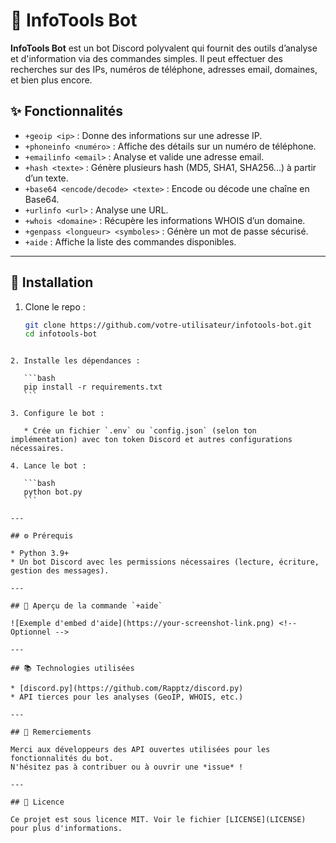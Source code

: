 
# 🔎 InfoTools Bot

**InfoTools Bot** est un bot Discord polyvalent qui fournit des outils d’analyse et d'information via des commandes simples. Il peut effectuer des recherches sur des IPs, numéros de téléphone, adresses email, domaines, et bien plus encore.

## ✨ Fonctionnalités

- `+geoip <ip>` : Donne des informations sur une adresse IP.
- `+phoneinfo <numéro>` : Affiche des détails sur un numéro de téléphone.
- `+emailinfo <email>` : Analyse et valide une adresse email.
- `+hash <texte>` : Génère plusieurs hash (MD5, SHA1, SHA256...) à partir d’un texte.
- `+base64 <encode/decode> <texte>` : Encode ou décode une chaîne en Base64.
- `+urlinfo <url>` : Analyse une URL.
- `+whois <domaine>` : Récupère les informations WHOIS d’un domaine.
- `+genpass <longueur> <symboles>` : Génère un mot de passe sécurisé.
- `+aide` : Affiche la liste des commandes disponibles.

---

## 🚀 Installation

1. Clone le repo :
   ```bash
   git clone https://github.com/votre-utilisateur/infotools-bot.git
   cd infotools-bot
````

2. Installe les dépendances :

   ```bash
   pip install -r requirements.txt
   ```

3. Configure le bot :

   * Crée un fichier `.env` ou `config.json` (selon ton implémentation) avec ton token Discord et autres configurations nécessaires.

4. Lance le bot :

   ```bash
   python bot.py
   ```

---

## ⚙️ Prérequis

* Python 3.9+
* Un bot Discord avec les permissions nécessaires (lecture, écriture, gestion des messages).

---

## 📸 Aperçu de la commande `+aide`

![Exemple d'embed d'aide](https://your-screenshot-link.png) <!-- Optionnel -->

---

## 📚 Technologies utilisées

* [discord.py](https://github.com/Rapptz/discord.py)
* API tierces pour les analyses (GeoIP, WHOIS, etc.)

---

## 🙏 Remerciements

Merci aux développeurs des API ouvertes utilisées pour les fonctionnalités du bot.
N'hésitez pas à contribuer ou à ouvrir une *issue* !

---

## 📄 Licence

Ce projet est sous licence MIT. Voir le fichier [LICENSE](LICENSE) pour plus d'informations.


